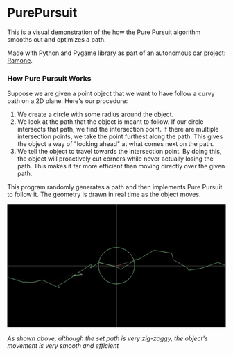 # PurePursuit
This is a visual demonstration of the how the Pure Pursuit algorithm smooths out and optimizes a path. 

Made with Python and Pygame library as part of an autonomous car project: [Ramone](https://github.com/Elliott-Song/Ramone-Car).

### How Pure Pursuit Works
Suppose we are given a point object that we want to have follow a curvy path on a 2D plane. Here's our procedure:
1) We create a circle with some radius around the object.
2) We look at the path that the object is meant to follow. If our circle intersects that path, we find the intersection point. If there are multiple intersection points, we take the point furthest along the path. This gives the object a way of "looking ahead" at what comes next on the path.
3) We tell the object to travel towards the intersection point. By doing this, the object will proactively cut corners while never actually losing the path. This makes it far more efficient than moving directly over the given path.

This program randomly generates a path and then implements Pure Pursuit to follow it. The geometry is drawn in real time as the object moves.

![Output sample](https://github.com/Elliott-Song/PurePursuit/blob/master/pursuitdemo.gif)

*As shown above, although the set path is very zig-zaggy, the object's movement is very smooth and efficient*
